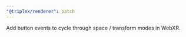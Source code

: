 ```yaml
---
"@triplex/renderer": patch
---
```


Add button events to cycle through space / transform modes in WebXR.
